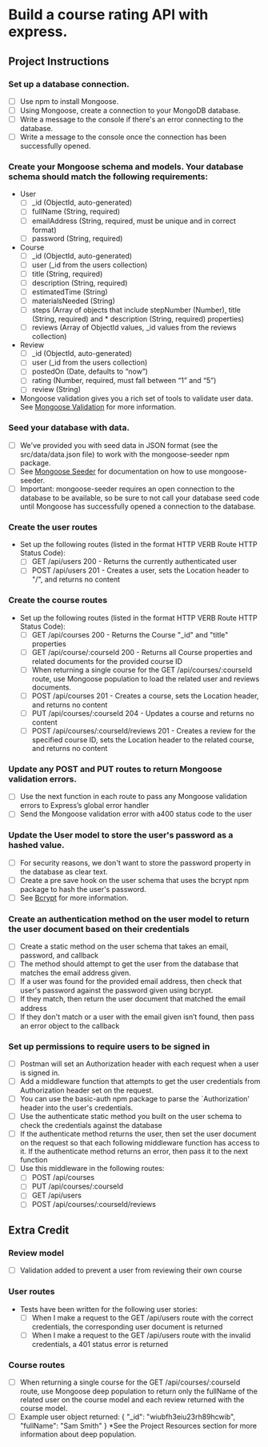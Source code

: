 # Build a course rating API with express.

## Project Instructions

### Set up a database connection.
* [ ] Use npm to install Mongoose.
* [ ] Using Mongoose, create a connection to your MongoDB database.
* [ ] Write a message to the console if there's an error connecting to the database.
* [ ] Write a message to the console once the connection has been successfully opened.

### Create your Mongoose schema and models. Your database schema should match the following requirements:
* User
    * [ ] \_id (ObjectId, auto-generated)
    * [ ] fullName (String, required)
    * [ ] emailAddress (String, required, must be unique and in correct format)
    * [ ] password (String, required)
* Course
    * [ ] \_id (ObjectId, auto-generated)
    * [ ] user (\_id from the users collection)
    * [ ] title (String, required)
    * [ ] description (String, required)
    * [ ] estimatedTime (String)
    * [ ] materialsNeeded (String)
    * [ ] steps (Array of objects that include stepNumber (Number), title (String, required) and * description (String, required) properties)
    * [ ] reviews (Array of ObjectId values, \_id values from the reviews collection)
* Review
    * [ ] \_id (ObjectId, auto-generated)
    * [ ] user (\_id from the users collection)
    * [ ] postedOn (Date, defaults to “now”)
    * [ ] rating (Number, required, must fall between “1” and “5”)
    * [ ] review (String)
* Mongoose validation gives you a rich set of tools to validate user data. See [Mongoose Validation](http://mongoosejs.com/docs/validation.html) for more information.

### Seed your database with data.
* [ ] We've provided you with seed data in JSON format (see the src/data/data.json file) to work with the mongoose-seeder npm package.
* [ ] See [Mongoose Seeder](https://github.com/SamVerschueren/mongoose-seeder) for documentation on how to use mongoose-seeder.
* [ ] Important: mongoose-seeder requires an open connection to the database to be available, so be sure to not call your database seed code until Mongoose has successfully opened a connection to the database.

### Create the user routes
* Set up the following routes (listed in the format HTTP VERB Route HTTP Status Code):
    * [ ] GET /api/users 200 - Returns the currently authenticated user
    * [ ] POST /api/users 201 - Creates a user, sets the Location header to "/", and returns no content

### Create the course routes
* Set up the following routes (listed in the format HTTP VERB Route HTTP Status Code):
    * [ ] GET /api/courses 200 - Returns the Course "\_id" and "title" properties
    * [ ] GET /api/course/:courseId 200 - Returns all Course properties and related documents for the provided course ID
    * [ ] When returning a single course for the GET /api/courses/:courseId route, use Mongoose population to load the related user and reviews documents.
    * [ ] POST /api/courses 201 - Creates a course, sets the Location header, and returns no content
    * [ ] PUT /api/courses/:courseId 204 - Updates a course and returns no content
    * [ ] POST /api/courses/:courseId/reviews 201 - Creates a review for the specified course ID, sets the Location header to the related course, and returns no content

### Update any POST and PUT routes to return Mongoose validation errors.
* [ ] Use the next function in each route to pass any Mongoose validation errors to Express’s global error handler
* [ ] Send the Mongoose validation error with a400 status code to the user

### Update the User model to store the user's password as a hashed value.
* [ ] For security reasons, we don't want to store the password property in the database as clear text.
* [ ] Create a pre save hook on the user schema that uses the bcrypt npm package to hash the user's password.
* [ ] See [Bcrypt](https://github.com/ncb000gt/node.bcrypt.js/) for more information.

### Create an authentication method on the user model to return the user document based on their credentials
* [ ] Create a static method on the user schema that takes an email, password, and callback
* [ ] The method should attempt to get the user from the database that matches the email address given.
* [ ] If a user was found for the provided email address, then check that user's password against the password given using bcrypt.
* [ ] If they match, then return the user document that matched the email address
* [ ] If they don't match or a user with the email given isn’t found, then pass an error object to the callback

### Set up permissions to require users to be signed in
* [ ] Postman will set an Authorization header with each request when a user is signed in.
* [ ] Add a middleware function that attempts to get the user credentials from Authorization header set on the request.
* [ ] You can use the basic-auth npm package to parse the \`Authorization' header into the user's credentials.
* [ ] Use the authenticate static method you built on the user schema to check the credentials against the database
* [ ] If the authenticate method returns the user, then set the user document on the request so that each following middleware function has access to it.
If the authenticate method returns an error, then pass it to the next function
* [ ] Use this middleware in the following routes:
    * [ ] POST /api/courses
    * [ ] PUT /api/courses/:courseId
    * [ ] GET /api/users
    * [ ] POST /api/courses/:courseId/reviews

## Extra Credit

### Review model
* [ ] Validation added to prevent a user from reviewing their own course

### User routes
* Tests have been written for the following user stories:
    * [ ] When I make a request to the GET /api/users route with the correct credentials, the corresponding user document is returned
    * [ ] When I make a request to the GET /api/users route with the invalid credentials, a 401 status error is returned

### Course routes
* [ ] When returning a single course for the GET /api/courses/:courseId route, use Mongoose deep population to return only the fullName of the related user on the course model and each review returned with the course model.
* [ ] Example user object returned: { "\_id": "wiubfh3eiu23rh89hcwib", "fullName": "Sam Smith" } \*See the Project Resources section for more information about deep population.
